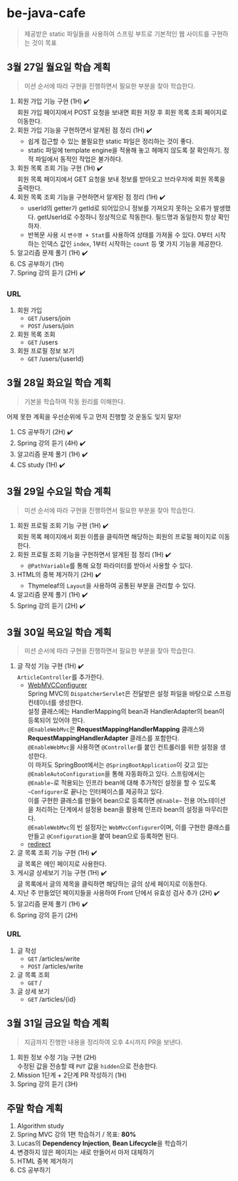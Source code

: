 # be-java-cafe

> 제공받은 static 파일들을 사용하여 스프링 부트로 기본적인 웹 사이트를 구현하는 것이 목표

## 3월 27일 월요일 학습 계획

> 미션 순서에 따라 구현을 진행하면서 필요한 부분을 찾아 학습한다.

1. 회원 가입 기능 구현 (1H) ✔️  
    회원 가입 페이지에서 POST 요청을 보내면 회원 저장 후 회원 목록 조회 페이지로 이동한다.
2. 회원 가입 기능을 구현하면서 알게된 점 정리 (1H) ✔️ 
   - 쉽게 접근할 수 있는 불필요한 static 파일은 정리하는 것이 좋다.
   - static 파일에 template engine을 적용해 놓고 헤매지 않도록 잘 확인하기. 정적 파일에서 동적인 작업은 불가하다.
3. 회원 목록 조회 기능 구현 (1H) ✔️  
    회원 목록 페이지에서 GET 요청을 보내 정보를 받아오고 브라우저에 회원 목록을 출력한다.
4. 회원 목록 조회 기능을 구현하면서 알게된 점 정리 (1H) ✔️
    - userId의 getter가 getId로 되어있으니 정보를 가져오지 못하는 오류가 발생했다. getUserId로 수정하니 정상적으로 작동한다. 필드명과 동일한지 항상 확인하자.
    - 반복문 사용 시 `변수명 + Stat`를 사용하여 상태를 가져올 수 있다. 0부터 시작하는 인덱스 값인 `index`, 1부터 시작하는 `count` 등 몇 가지 기능을 제공한다.
5. 알고리즘 문제 풀기 (1H) ✔️
6. CS 공부하기 (1H)
7. Spring 강의 듣기 (2H) ✔️

### URL

1. 회원 가입
   - `GET` /users/join
   - `POST` /users/join
2. 회원 목록 조회
   - `GET` /users
3. 회원 프로필 정보 보기
   - `GET` /users/{userId}

## 3월 28일 화요일 학습 계획

> 기본을 학습하여 작동 원리를 이해한다.

어제 못한 계획을 우선순위에 두고 먼저 진행할 것 운동도 잊지 말자!

1. CS 공부하기 (2H) ✔️
2. Spring 강의 듣기 (4H) ✔️
3. 알고리즘 문제 풀기 (1H) ✔️
4. CS study (1H) ✔️

## 3월 29일 수요일 학습 계획

> 미션 순서에 따라 구현을 진행하면서 필요한 부분을 찾아 학습한다.

1. 회원 프로필 조회 기능 구현 (1H) ✔️  
    회원 목록 페이지에서 회원 이름을 클릭하면 해당하는 회원의 프로필 페이지로 이동한다.
2. 회원 프로필 조회 기능을 구현하면서 알게된 점 정리 (1H) ✔️
   - `@PathVariable`를 통해 요청 파라미터를 받아서 사용할 수 있다.
3. HTML의 중복 제거하기 (2H) ✔️
   - Thymeleaf의 `Layout`을 사용하여 공통된 부분을 관리할 수 있다.
4. 알고리즘 문제 풀기 (1H) ✔️
5. Spring 강의 듣기 (2H) ✔️

## 3월 30일 목요일 학습 계획

> 미션 순서에 따라 구현을 진행하면서 필요한 부분을 찾아 학습한다.

1. 글 작성 기능 구현 (1H) ✔️   
   `ArticleController`를 추가한다.
   - [WebMVCConfigurer](https://docs.spring.io/spring-framework/docs/current/javadoc-api/org/springframework/web/servlet/config/annotation/WebMvcConfigurer.html#addCorsMappings-org.springframework.web.servlet.config.annotation.CorsRegistry-)  
   Spring MVC의 `DispatcherServlet`은 전달받은 설정 파일을 바탕으로 스프링 컨테이너를 생성한다.  
   설정 클래스에는 HandlerMapping의 bean과 HandlerAdapter의 bean이 등록되어 있어야 한다.  
   `@EnableWebMvc`은 **RequestMappingHandlerMapping** 클래스와 **RequestMappingHandlerAdapter** 클래스를 포함한다.  
   `@EnableWebMvc`을 사용하면 `@Controller`를 붙인 컨트롤러를 위한 설정을 생성한다.  
   이 마저도 SpringBoot에서는 `@SpringBootApplication`이 갖고 있는 `@EnableAutoConfiguration`을 통해 자동화하고 있다.
   스프링에서는 `@Enable~`로 적용되는 인프라 bean에 대해 추가적인 설정을 할 수 있도록 `~Configurer`로 끝나는 인터페이스를 제공하고 있다.  
   이를 구현한 클래스를 만들어 bean으로 등록하면 `@Enable~` 전용 어노테이션을 처리하는 단계에서 설정용 bean을 활용해 인프라 bean의 설정을 마무리한다.  
   `@EnableWebMvc`의 빈 설정자는 `WebMvcConfigurer`이며, 이를 구현한 클래스를 만들고 `@Configuration`을 붙여 bean으로 등록하면 된다.
   - [redirect](https://ko.wikipedia.org/wiki/URL_%EB%A6%AC%EB%8B%A4%EC%9D%B4%EB%A0%89%EC%85%98)
2. 글 목록 조회 기능 구현 (1H) ✔️  
    글 목록은 메인 페이지로 사용한다.
3. 게시글 상세보기 기능 구현 (1H) ✔️  
    글 목록에서 글의 제목을 클릭하면 해당하는 글의 상세 페이지로 이동한다.
4. 지난 주 만들었던 페이지들을 사용하여 Front 단에서 유효성 검사 추가 (2H) ✔️
5. 알고리즘 문제 풀기 (1H) ✔️
6. Spring 강의 듣기 (2H)

### URL

1. 글 작성
   - `GET` /articles/write
   - `POST` /articles/write
2. 글 목록 조회
   - `GET` /
3. 글 상세 보기
   - `GET` /articles/{id}

## 3월 31일 금요일 학습 계획

> 지금까지 진행한 내용을 정리하여 오후 4시까지 PR을 보낸다.

1. 회원 정보 수정 기능 구현 (2H)  
    수정된 값을 전송할 때 `PUT` 값을 `hidden`으로 전송한다.
2. Mission 1단계 + 2단계 PR 작성하기 (1H)
3. Spring 강의 듣기 (3H)

## 주말 학습 계획

1. Algorithm study
2. Spring MVC 강의 1편 학습하기 / 목표: **80%**
3. Lucas의 **Dependency Injection**, **Bean Lifecycle**을 학습하기
4. 변경하지 않은 페이지는 새로 만들어서 마저 대체하기
5. HTML 중복 제거하기
6. CS 공부하기